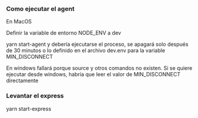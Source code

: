 ### Como ejecutar el agent

En MacOS

Definir la variable de entorno NODE_ENV a dev

yarn start-agent y debería ejecutarse el proceso, se apagará solo después de 30 minutos o lo definido en el archivo dev.env para la variable MIN_DISCONNECT

En windows fallará porque source y otros comandos no existen. Si se quiere ejecutar desde windows, habría que leer el valor de MIN_DISCONNECT directamente

### Levantar el express

yarn start-express